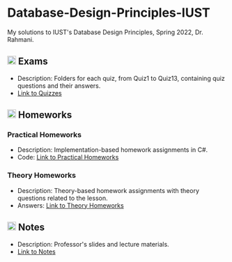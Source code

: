 # Database-Design-Principles-IUST
My solutions to IUST's Database Design Principles, Spring 2022, Dr. Rahmani.

## <img width="20" height="20" src="https://img.icons8.com/wired/64/41b883/test-passed.png" alt="test-passed"/> Exams
- Description: Folders for each quiz, from Quiz1 to Quiz13, containing quiz questions and their answers.
- [Link to Quizzes](https://github.com/lelnazrezaeel/Database-Design-Principles-IUST/tree/main/Exams)

## <img width="20" height="20" src="https://img.icons8.com/ios/50/41b883/homework.png" alt="homework"/> Homeworks
### Practical Homeworks
- Description: Implementation-based homework assignments in C#.
- Code: [Link to Practical Homeworks](https://github.com/lelnazrezaeel/Database-Design-Principles-IUST/tree/main/Homeworks/Practical)
### Theory Homeworks
- Description: Theory-based homework assignments with theory questions related to the lesson.
- Answers: [Link to Theory Homeworks](https://github.com/lelnazrezaeel/Database-Design-Principles-IUST/tree/main/Homeworks/Theory)

## <img width="20" height="20" src="https://img.icons8.com/external-smashingstocks-mixed-smashing-stocks/68/41b883/external-Notes-work-from-home-smashingstocks-mixed-smashing-stocks-2.png" alt="external-Notes-work-from-home-smashingstocks-mixed-smashing-stocks-2"/> Notes
- Description: Professor's slides and lecture materials.
- [Link to Notes](https://github.com/lelnazrezaeel/Database-Design-Principles-IUST/tree/main/Notes)
